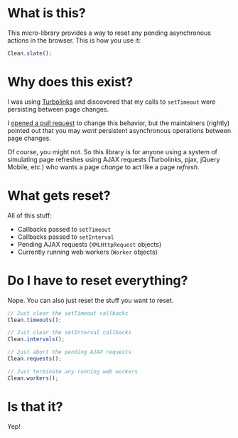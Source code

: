 What is this?
=============

This micro-library provides a way to reset any pending asynchronous actions in the browser. This is how you use it:

```javascript
Clean.slate();
```

Why does this exist?
====================

I was using [Turbolinks](https://github.com/rails/turbolinks) and discovered that my calls to `setTimeout` were persisting between page changes.

I [opened a pull request](https://github.com/rails/turbolinks/pull/268) to change this behavior, but the maintainers (rightly) pointed out that you may *want* persistent asynchronous operations between page changes.

Of course, you might not. So this library is for anyone using a system of simulating page refreshes using AJAX requests (Turbolinks, pjax, jQuery Mobile, etc.) who wants a page *change* to act like a page *refresh*.

What gets reset?
================

All of this stuff:

- Callbacks passed to `setTimeout`
- Callbacks passed to `setInterval`
- Pending AJAX requests (`XMLHttpRequest` objects)
- Currently running web workers (`Worker` objects)

Do I have to reset everything?
==============================

Nope. You can also just reset the stuff you want to reset.

```javascript
// Just clear the setTimeout callbacks
Clean.timeouts();

// Just clear the setInterval callbacks
Clean.intervals();

// Just abort the pending AJAX requests
Clean.requests();

// Just terminate any running web workers
Clean.workers();
```

Is that it?
===========

Yep!
